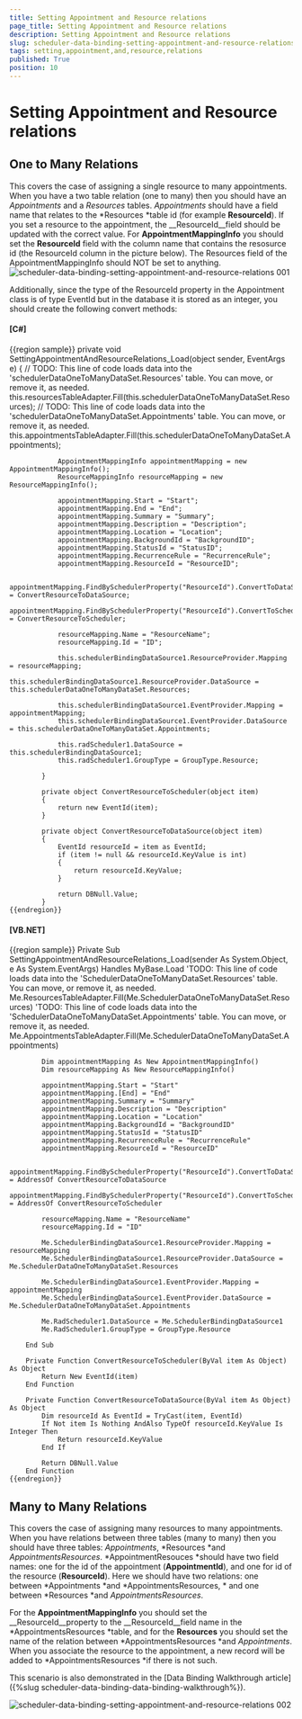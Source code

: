 ```yaml
---
title: Setting Appointment and Resource relations
page_title: Setting Appointment and Resource relations
description: Setting Appointment and Resource relations
slug: scheduler-data-binding-setting-appointment-and-resource-relations
tags: setting,appointment,and,resource,relations
published: True
position: 10
---
```


# Setting Appointment and Resource relations



## One to Many Relations

This covers the case of assigning a single resource to many appointments. When you have a two table relation 
        	(one to many) then you should have an *Appointments* and a *Resources* 
        	tables. *Appointments* should have a field name that relates to the 
        	*Resources *table id (for example __ResourceId__). If you set 
        	a resource to the appointment, the __ResourceId__field should be updated with the correct value.
        	For __AppointmentMappingInfo__ you should set the __ResourceId__
        	field with the column name that contains the resosurce id (the ResourceId column in the picture below).
        	The Resources field of the AppointmentMappingInfo should NOT be set to anything.   
		![scheduler-data-binding-setting-appointment-and-resource-relations 001](images/scheduler-data-binding-setting-appointment-and-resource-relations001.png)

Additionally, since the type of the ResourceId property in the Appointment class is of type EventId but in the database 
			it is stored as an integer, you should create the following convert methods:
		

#### __[C#]__

{{region sample}}
	        private void SettingAppointmentAndResourceRelations_Load(object sender, EventArgs e)
	        {
	            // TODO: This line of code loads data into the 'schedulerDataOneToManyDataSet.Resources' table. You can move, or remove it, as needed.
	            this.resourcesTableAdapter.Fill(this.schedulerDataOneToManyDataSet.Resources);
	            // TODO: This line of code loads data into the 'schedulerDataOneToManyDataSet.Appointments' table. You can move, or remove it, as needed.
	            this.appointmentsTableAdapter.Fill(this.schedulerDataOneToManyDataSet.Appointments);
	
	            AppointmentMappingInfo appointmentMapping = new AppointmentMappingInfo();
	            ResourceMappingInfo resourceMapping = new ResourceMappingInfo();
	
	            appointmentMapping.Start = "Start";
	            appointmentMapping.End = "End";
	            appointmentMapping.Summary = "Summary";
	            appointmentMapping.Description = "Description";
	            appointmentMapping.Location = "Location";
	            appointmentMapping.BackgroundId = "BackgroundID";
	            appointmentMapping.StatusId = "StatusID";
	            appointmentMapping.RecurrenceRule = "RecurrenceRule";
	            appointmentMapping.ResourceId = "ResourceID";
	
	            appointmentMapping.FindBySchedulerProperty("ResourceId").ConvertToDataSource = ConvertResourceToDataSource;
	            appointmentMapping.FindBySchedulerProperty("ResourceId").ConvertToScheduler = ConvertResourceToScheduler;
	
	            resourceMapping.Name = "ResourceName";
	            resourceMapping.Id = "ID";
	
	            this.schedulerBindingDataSource1.ResourceProvider.Mapping = resourceMapping;
	            this.schedulerBindingDataSource1.ResourceProvider.DataSource = this.schedulerDataOneToManyDataSet.Resources;
	
	            this.schedulerBindingDataSource1.EventProvider.Mapping = appointmentMapping;
	            this.schedulerBindingDataSource1.EventProvider.DataSource = this.schedulerDataOneToManyDataSet.Appointments;
	
	            this.radScheduler1.DataSource = this.schedulerBindingDataSource1;
	            this.radScheduler1.GroupType = GroupType.Resource;
	
	        }
	
	        private object ConvertResourceToScheduler(object item)
	        {
	            return new EventId(item);
	        }
	
	        private object ConvertResourceToDataSource(object item)
	        {
	            EventId resourceId = item as EventId;
	            if (item != null && resourceId.KeyValue is int)
	            {
	                return resourceId.KeyValue;
	            }
	
	            return DBNull.Value;
	        }
	{{endregion}}



#### __[VB.NET]__

{{region sample}}
	    Private Sub SettingAppointmentAndResourceRelations_Load(sender As System.Object, e As System.EventArgs) Handles MyBase.Load
	        'TODO: This line of code loads data into the 'SchedulerDataOneToManyDataSet.Resources' table. You can move, or remove it, as needed.
	        Me.ResourcesTableAdapter.Fill(Me.SchedulerDataOneToManyDataSet.Resources)
	        'TODO: This line of code loads data into the 'SchedulerDataOneToManyDataSet.Appointments' table. You can move, or remove it, as needed.
	        Me.AppointmentsTableAdapter.Fill(Me.SchedulerDataOneToManyDataSet.Appointments)
	
	        Dim appointmentMapping As New AppointmentMappingInfo()
	        Dim resourceMapping As New ResourceMappingInfo()
	
	        appointmentMapping.Start = "Start"
	        appointmentMapping.[End] = "End"
	        appointmentMapping.Summary = "Summary"
	        appointmentMapping.Description = "Description"
	        appointmentMapping.Location = "Location"
	        appointmentMapping.BackgroundId = "BackgroundID"
	        appointmentMapping.StatusId = "StatusID"
	        appointmentMapping.RecurrenceRule = "RecurrenceRule"
	        appointmentMapping.ResourceId = "ResourceID"
	
	        appointmentMapping.FindBySchedulerProperty("ResourceId").ConvertToDataSource = AddressOf ConvertResourceToDataSource
	        appointmentMapping.FindBySchedulerProperty("ResourceId").ConvertToScheduler = AddressOf ConvertResourceToScheduler
	
	        resourceMapping.Name = "ResourceName"
	        resourceMapping.Id = "ID"
	
	        Me.SchedulerBindingDataSource1.ResourceProvider.Mapping = resourceMapping
	        Me.SchedulerBindingDataSource1.ResourceProvider.DataSource = Me.SchedulerDataOneToManyDataSet.Resources
	
	        Me.SchedulerBindingDataSource1.EventProvider.Mapping = appointmentMapping
	        Me.SchedulerBindingDataSource1.EventProvider.DataSource = Me.SchedulerDataOneToManyDataSet.Appointments
	
	        Me.RadScheduler1.DataSource = Me.SchedulerBindingDataSource1
	        Me.RadScheduler1.GroupType = GroupType.Resource
	
	    End Sub
	
	    Private Function ConvertResourceToScheduler(ByVal item As Object) As Object
	        Return New EventId(item)
	    End Function
	
	    Private Function ConvertResourceToDataSource(ByVal item As Object) As Object
	        Dim resourceId As EventId = TryCast(item, EventId)
	        If Not item Is Nothing AndAlso TypeOf resourceId.KeyValue Is Integer Then
	            Return resourceId.KeyValue
	        End If
	
	        Return DBNull.Value
	    End Function
	{{endregion}}



## Many to Many Relations

This covers the case of assigning many resources to many appointments. When you have relations between three tables (many to many) 
        	then you should have three tables: *Appointments*, *Resources *and 
        	*AppointmentsResources*. *AppointmentResouces *should have two field names:
        	one for the id of the appointment (__AppointmentId__), and one for id of the resource 
        	(__ResourceId__). Here we should have two relations: 
        	one between *Appointments *and *AppointmentsResources, *
        	and one between *Resources *and *AppointmentsResources*.
        

For the __AppointmentMappingInfo__ you should set the __ResourceId__property to the
        	__ResourceId__field name in the *AppointmentsResources *table, 
        	and for the __Resources__ you should set the name of the relation between 
        	*AppointmentsResources *and *Appointments*.
        	When you associate the resource to the appointment, a new record will be added to
        	*AppointmentsResources *if there is not such.
		 
		 

This scenario is also demonstrated in the [Data Binding Walkthrough article]({%slug scheduler-data-binding-data-binding-walkthrough%}).
		 

![scheduler-data-binding-setting-appointment-and-resource-relations 002](images/scheduler-data-binding-setting-appointment-and-resource-relations002.png)
